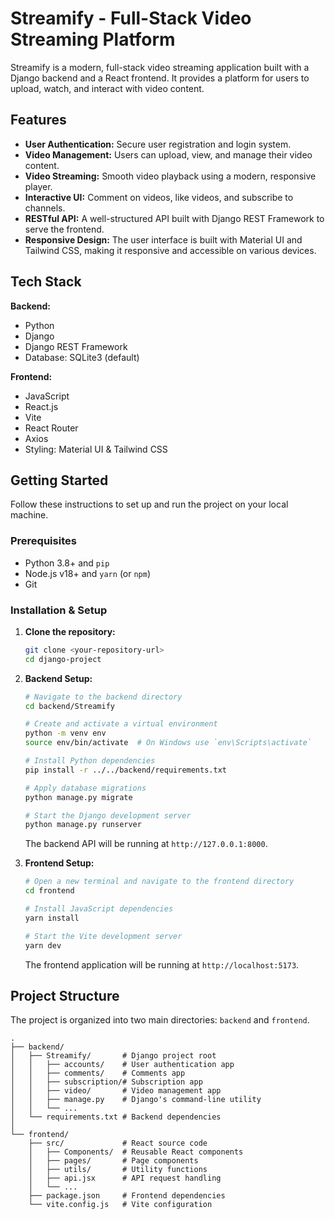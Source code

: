 # Streamify - Full-Stack Video Streaming Platform

Streamify is a modern, full-stack video streaming application built with a Django backend and a React frontend. It provides a platform for users to upload, watch, and interact with video content.

## Features

*   **User Authentication:** Secure user registration and login system.
*   **Video Management:** Users can upload, view, and manage their video content.
*   **Video Streaming:** Smooth video playback using a modern, responsive player.
*   **Interactive UI:** Comment on videos, like videos, and subscribe to channels.
*   **RESTful API:** A well-structured API built with Django REST Framework to serve the frontend.
*   **Responsive Design:** The user interface is built with Material UI and Tailwind CSS, making it responsive and accessible on various devices.

## Tech Stack

**Backend:**
*   Python
*   Django
*   Django REST Framework
*   Database: SQLite3 (default)

**Frontend:**
*   JavaScript
*   React.js
*   Vite
*   React Router
*   Axios
*   Styling: Material UI & Tailwind CSS

## Getting Started

Follow these instructions to set up and run the project on your local machine.

### Prerequisites

*   Python 3.8+ and `pip`
*   Node.js v18+ and `yarn` (or `npm`)
*   Git

### Installation & Setup

1.  **Clone the repository:**
    ```bash
    git clone <your-repository-url>
    cd django-project
    ```

2.  **Backend Setup:**
    ```bash
    # Navigate to the backend directory
    cd backend/Streamify

    # Create and activate a virtual environment
    python -m venv env
    source env/bin/activate  # On Windows use `env\Scripts\activate`

    # Install Python dependencies
    pip install -r ../../backend/requirements.txt 

    # Apply database migrations
    python manage.py migrate

    # Start the Django development server
    python manage.py runserver
    ```
    The backend API will be running at `http://127.0.0.1:8000`.

3.  **Frontend Setup:**
    ```bash
    # Open a new terminal and navigate to the frontend directory
    cd frontend

    # Install JavaScript dependencies
    yarn install

    # Start the Vite development server
    yarn dev
    ```
    The frontend application will be running at `http://localhost:5173`.

## Project Structure

The project is organized into two main directories: `backend` and `frontend`.

```
.
├── backend/
│   ├── Streamify/       # Django project root
│   │   ├── accounts/    # User authentication app
│   │   ├── comments/    # Comments app
│   │   ├── subscription/# Subscription app
│   │   ├── video/       # Video management app
│   │   ├── manage.py    # Django's command-line utility
│   │   └── ...
│   └── requirements.txt # Backend dependencies
│
└── frontend/
    ├── src/             # React source code
    │   ├── Components/  # Reusable React components
    │   ├── pages/       # Page components
    │   ├── utils/       # Utility functions
    │   ├── api.jsx      # API request handling
    │   └── ...
    ├── package.json     # Frontend dependencies
    └── vite.config.js   # Vite configuration
```
